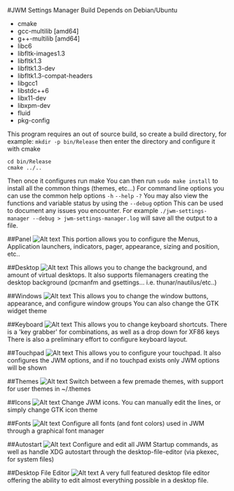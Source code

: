 #JWM Settings Manager
Build Depends on Debian/Ubuntu
- cmake
- gcc-multilib [amd64]
- g++-multilib [amd64]
- libc6
- libfltk-images1.3
- libfltk1.3
- libfltk1.3-dev
- libfltk1.3-compat-headers
- libgcc1
- libstdc++6
- libx11-dev
- libxpm-dev
- fluid
- pkg-config

This program requires an out of source build, so create a build directory, for example:
`mkdir -p bin/Release`
then enter the directory and configure it with cmake
```
cd bin/Release
cmake ../..
```
Then once it configures run make
You can then run
`sudo make install`
to install all the common things (themes, etc...)
For command line options you can use the common help options
`-h` `--help` `-?`
You may also view the functions and variable status by using the `--debug` option
This can be used to document any issues you encounter.
For example
`./jwm-settings-manager --debug > jwm-settings-manager.log`
will save all the output to a file.

##Panel
![Alt text](/screenshots/panel.png?raw=true "Panel Window")
This portion allows you to configure the Menus, Application launchers, indicators, pager, appearance, sizing and position, etc..

##Desktop
![Alt text](/screenshots/desktop.png?raw=true "Desktop Window")
This allows you to change the background, and amount of virtual desktops.
It also supports filemanagers creating the desktop background (pcmanfm and gsettings... i.e. thunar/nautilus/etc..)

##Windows
![Alt text](/screenshots/windows.png?raw=true "Windows Window")
This allows you to change the window buttons, appearance, and configure window groups
You can also change the GTK widget theme

##Keyboard
![Alt text](/screenshots/keyboard.png?raw=true "Keyboard Window")
This allows you to change keyboard shortcuts.
There is a 'key grabber' for combinations, as well as a drop down for XF86 keys
There is also a preliminary effort to configure keyboard layout.

##Touchpad
![Alt text](/screenshots/touchpad.png?raw=true "Touchpad Window")
This allows you to configure your touchpad.
It also configures the JWM options, and if no touchpad exists only JWM options will be shown

##Themes
![Alt text](/screenshots/themes.png?raw=true "Themes Window")
Switch between a few premade themes, with support for user themes in
~/.themes

##Icons
![Alt text](/screenshots/icons.png?raw=true "Icons Window")
Change JWM icons.  You can manually edit the lines, or simply change GTK icon theme

##Fonts
![Alt text](/screenshots/fonts.png?raw=true "Fonts Window")
Configure all fonts (and font colors) used in JWM through a graphical font manager

##Autostart
![Alt text](/screenshots/autostart.png?raw=true "Autostart Window")
Configure and edit all JWM Startup commands, as well as handle XDG autostart through the desktop-file-editor (via pkexec, for system files)

##Desktop File Editor
![Alt text](/screenshots/desktop-file-editor.png?raw=true "Desktop File Editor Window")
A very full featured desktop file editor offering the ability to edit almost everything possible in a desktop file.
